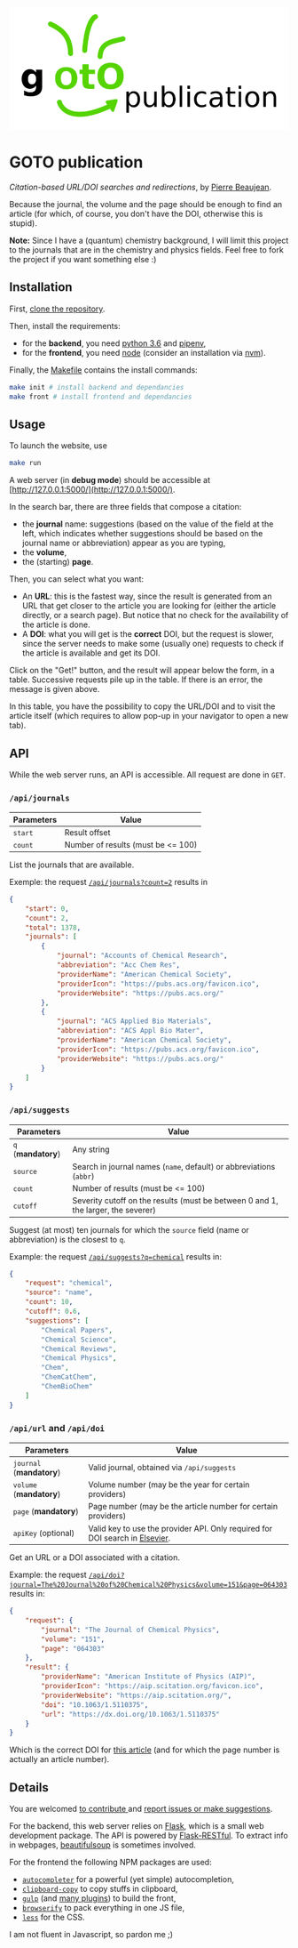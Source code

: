![The logo. I suck at that ;)](./assets/images/logo.svg)

# GOTO publication

*Citation-based URL/DOI searches and redirections*, by [Pierre Beaujean](https://pierrebeaujean.net).

Because the journal, the volume and the page should be enough to find an article (for which, of course, you don't have the DOI, otherwise this is stupid).

**Note:** Since I have a (quantum) chemistry background, I will limit this project to the journals that are in the chemistry and physics fields.
Feel free to fork the project if you want something else :)

## Installation

First, [clone the repository](https://help.github.com/en/articles/cloning-a-repository).

Then, install the requirements: 

+ for the **backend**, you need [python 3.6](https://www.python.org/) and [pipenv](https://docs.pipenv.org/en/latest/),
+ for the **frontend**, you need [node](https://nodejs.org/en/) (consider an installation via [nvm](https://github.com/nvm-sh/nvm)).

Finally, the [Makefile](./Makefile) contains the install commands:

```bash
make init # install backend and dependancies
make front # install frontend and dependancies
```

## Usage

To launch the website, use

```bash
make run
```

A web server (in **debug mode**) should be accessible at [http://127.0.0.1:5000/](http://127.0.0.1:5000/).

In the search bar, there are three fields that compose a citation:

+ the **journal** name: suggestions (based on the value of the field at the left, which indicates whether suggestions should be based on the journal name or abbreviation) appear as you are typing,
+ the **volume**,
+ the (starting) **page**.

Then, you can select what you want:

+ An **URL**: this is the fastest way, since the result is generated from an URL that get closer to the article you are looking for (either the article directly, or a search page).
  But notice that no check for the availability of the article is done.
+ A **DOI**: what you will get is the **correct** DOI, but the request is slower, since the server needs to make some (usually one) requests to check if the article is available and get its DOI.

Click on the "Get!" button, and the result will appear below the form, in a table. 
Successive requests pile up in the table.
If there is an error, the message is given above.

In this table, you have the possibility to copy the URL/DOI and to visit the article itself (which requires to allow pop-up in your navigator to open a new tab).


## API

While the web server runs, an API is accessible.
All request are done in `GET`.

### `/api/journals`

Parameters | Value
-----------|-------
`start` | Result offset
`count` | Number of results (must be <= 100)

List the journals that are available.

Exemple: the request [`/api/journals?count=2`](http://localhost:5000/api/journals?count=2) results in 

```json
{
    "start": 0,
    "count": 2,
    "total": 1378,
    "journals": [
        {
            "journal": "Accounts of Chemical Research",
            "abbreviation": "Acc Chem Res",
            "providerName": "American Chemical Society",
            "providerIcon": "https://pubs.acs.org/favicon.ico",
            "providerWebsite": "https://pubs.acs.org/"
        },
        {
            "journal": "ACS Applied Bio Materials",
            "abbreviation": "ACS Appl Bio Mater",
            "providerName": "American Chemical Society",
            "providerIcon": "https://pubs.acs.org/favicon.ico",
            "providerWebsite": "https://pubs.acs.org/"
        }
    ]
}
```

### `/api/suggests`

Parameters | Value
-----------|-------
`q` (**mandatory**) | Any string
`source` | Search in journal names (`name`, default) or abbreviations (`abbr`)
`count` | Number of results (must be <= 100)
`cutoff` | Severity cutoff on the results (must be between 0 and 1, the larger, the severer)

Suggest (at most) ten journals for which the `source` field (name or abbreviation) is the closest to `q`.

Example: the request [`/api/suggests?q=chemical`](http://localhost:5000/api/suggests?q=chemical) results in:

```json
{
    "request": "chemical",
    "source": "name",
    "count": 10,
    "cutoff": 0.6,
    "suggestions": [
        "Chemical Papers",
        "Chemical Science",
        "Chemical Reviews",
        "Chemical Physics",
        "Chem",
        "ChemCatChem",
        "ChemBioChem"
    ]
}
```

### `/api/url` and `/api/doi`

Parameters | Value
-----------|-------
`journal` (**mandatory**) | Valid journal, obtained via `/api/suggests`
`volume` (**mandatory**) | Volume number (may be the year for certain providers)
`page`  (**mandatory**) | Page number (may be the article number for certain providers)
`apiKey` (optional) | Valid key to use the provider API. Only required for DOI search in [Elsevier](https://dev.elsevier.com/).

Get an URL or a DOI associated with a citation.

Example: the request [`/api/doi?journal=The%20Journal%20of%20Chemical%20Physics&volume=151&page=064303`](http://localhost:5000/api/doi?journal=The%20Journal%20of%20Chemical%20Physics&volume=151&page=064303) results in:

```json
{
    "request": {
        "journal": "The Journal of Chemical Physics",
        "volume": "151",
        "page": "064303"
    },
    "result": {
        "providerName": "American Institute of Physics (AIP)",
        "providerIcon": "https://aip.scitation.org/favicon.ico",
        "providerWebsite": "https://aip.scitation.org/",
        "doi": "10.1063/1.5110375",
        "url": "https://dx.doi.org/10.1063/1.5110375"
    }
}
```

Which is the correct DOI for [this article](https://aip.scitation.org/doi/10.1063/1.5110375) (and for which the page number is actually an article number).


## Details

You are welcomed [to contribute ](https://github.com/pierre-24/goto-publication/pulls) and [report issues or make suggestions](https://github.com/pierre-24/goto-publication/issues).

For the backend, this web server relies on [Flask](https://flask.palletsprojects.com/), which is a small web development package.
The API is powered by [Flask-RESTful](https://flask-restful.readthedocs.io/).
To extract info in webpages, [beautifulsoup](https://www.crummy.com/software/BeautifulSoup/) is sometimes involved.

For the frontend the following NPM packages are used:

+ [`autocompleter`](https://www.npmjs.com/package/autocompleter) for a powerful (yet simple) autocompletion,
+ [`clipboard-copy`](https://www.npmjs.com/package/clipboard-copy) to copy stuffs in clipboard,
+ [`gulp`](https://gulpjs.com/) (and [many plugins](./package.json)) to build the front,
+ [`browserify`](https://www.npmjs.com/package/browserify) to pack everything in one JS file,
+ [`less`](http://lesscss.org/) for the CSS.

I am not fluent in Javascript, so pardon me ;)
